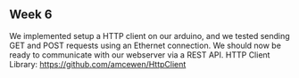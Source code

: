 ## Week 6

We implemented setup a HTTP client on our arduino, and we tested sending GET and POST requests using an Ethernet connection. We should now be ready to communicate with our webserver via a REST API. HTTP Client Library: https://github.com/amcewen/HttpClient
